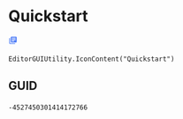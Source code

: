 # Quickstart
![](/img/Quickstart.png)

``` CSharp
EditorGUIUtility.IconContent("Quickstart")
```
## GUID
```
-4527450301414172766
```
